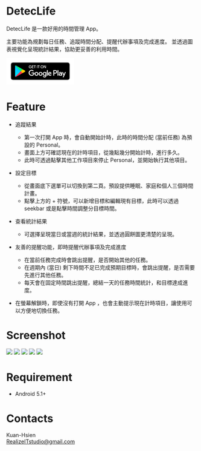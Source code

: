 # DetecLife

DetecLife 是一款好用的時間管理 App。

主要功能為規劃每日任務、追蹤時間分配、提醒代辦事項及完成進度。
並透過圖表視覺化呈現統計結果，協助更妥善的利用時間。


[<img src="https://github.com/Wen-Liu/BookShare/raw/master/Screenshot/google-play-badge.png" width="180"  >](https://play.google.com/store/apps/details?id=com.realizeitstudio.deteclife)

# Feature
- 追蹤結果
  - 第一次打開 App 時，會自動開始計時，此時的時間分配 (當前任務) 為預設的 Personal。
  - 畫面上方可確認現在的計時項目，從幾點幾分開始計時，進行多久。
  - 此時可透過點擊其他工作項目來停止 Personal，並開始執行其他項目。
  
- 設定目標
  - 從畫面底下選單可以切換到第二頁。預設提供睡眠、家庭和個人三個時間計畫。
  - 點擊上方的 + 符號，可以新增目標和編輯現有目標，此時可以透過 seekbar 或是點擊時間調整分目標時間。
  
- 查看統計結果
  - 可選擇呈現當日或當週的統計結果，並透過圓餅圖更清楚的呈現。

- 友善的提醒功能，即時提醒代辦事項及完成進度
  - 在當前任務完成時會跳出提醒，是否開始其他的任務。
  - 在週期內 (當日) 剩下時間不足已完成預期目標時，會跳出提醒，是否需要先進行其他任務。
  - 每天會在固定時間跳出提醒，總結一天的任務時間統計，和目標達成進度。

- 在螢幕解鎖時，即使沒有打開 App ，也會主動提示現在計時項目，讓使用可以方便地切換任務。



# Screenshot
<img src="https://i.imgur.com/upFAK8I.png" width="210"> <img src="https://i.imgur.com/wFAjU9U.png" width="210"> <img src="https://i.imgur.com/qd7OBv9.png" width="210"> <img src="https://i.imgur.com/PbYgatS.png" width="210"> <img src="https://i.imgur.com/PNGXvyH.png" width="210">
<br />


# Requirement
* Android 5.1+

# Contacts
Kuan-Hsien <br />
RealizeITstudio@gmail.com 
